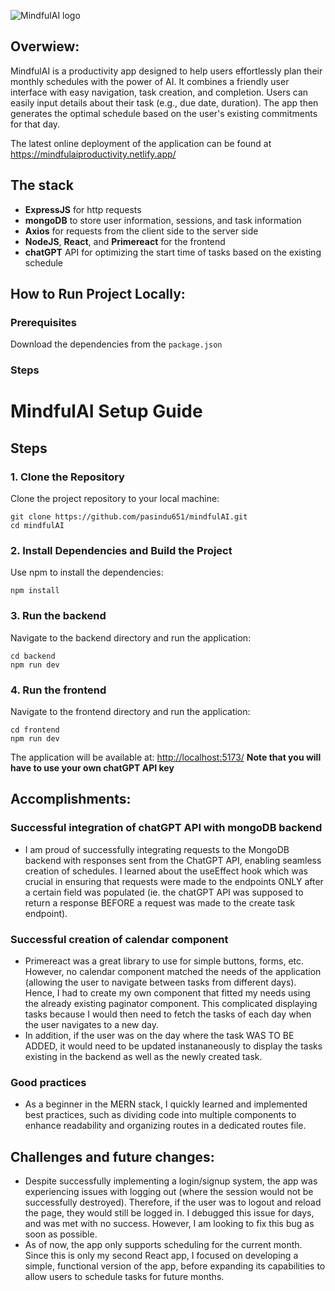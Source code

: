 ![MindfulAI logo](https://i.ibb.co/x8gcZs6/mindfulailogo.png)

## Overwiew:
MindfulAI is a productivity app designed to help users effortlessly plan their monthly schedules with the power of AI. It combines a friendly user interface with easy navigation, task creation, and completion. Users can easily input details about their task (e.g., due date, duration). The app then generates the optimal schedule based on the user's existing commitments for that day.

The latest online deployment of the application can be found at https://mindfulaiproductivity.netlify.app/

## The stack
- **ExpressJS** for http requests
- **mongoDB** to store user information, sessions, and task information
- **Axios** for requests from the client side to the server side
- **NodeJS**, **React**, and **Primereact** for the frontend
- **chatGPT** API for optimizing the start time of tasks based on the existing schedule

## How to Run Project Locally:

### Prerequisites

Download the dependencies from the ```package.json```

### Steps

# MindfulAI Setup Guide

## Steps

### 1. Clone the Repository
Clone the project repository to your local machine:
```
git clone https://github.com/pasindu651/mindfulAI.git
cd mindfulAI
```

### 2. Install Dependencies and Build the Project
Use npm to install the dependencies:
```
npm install
```

### 3. Run the backend
Navigate to the backend directory and run the application:
```
cd backend
npm run dev
```
### 4. Run the frontend
Navigate to the frontend directory and run the application:
```
cd frontend
npm run dev
```
The application will be available at: [http://localhost:5173/](http://localhost:5173/)
**Note that you will have to use your own chatGPT API key**

## Accomplishments:

### Successful integration of chatGPT API with mongoDB backend 
- I am proud of successfully integrating requests to the MongoDB backend with responses sent from the ChatGPT API, enabling seamless creation of schedules. I learned about the useEffect hook which was crucial in ensuring that requests were made to the endpoints ONLY after a certain field was populated (ie. the chatGPT API was supposed to return a response BEFORE a request was made to the create task endpoint).
  
### Successful creation of calendar component
- Primereact was a great library to use for simple buttons, forms, etc. However, no calendar component matched the needs of the application (allowing the user to navigate between tasks from different days). Hence, I had to create my own component that fitted my needs using the already existing paginator component. This complicated displaying tasks because I would then need to fetch the tasks of each day when the user navigates to a new day.
- In addition, if the user was on the day where the task WAS TO BE ADDED, it would need to be updated instananeously to display the tasks existing in the backend as well as the newly created task.

### Good practices
- As a beginner in the MERN stack, I quickly learned and implemented best practices, such as dividing code into multiple components to enhance readability and organizing routes in a dedicated routes file.
  
## Challenges and future changes:
- Despite successfully implementing a login/signup system, the app was experiencing issues with logging out (where the session would not be successfully destroyed). Therefore, if the user was to logout and reload the page, they would still be logged in. I debugged this issue for days, and was met with no success. However, I am looking to fix this bug as soon as possible. 
- As of now, the app only supports scheduling for the current month. Since this is only my second React app, I focused on developing a simple, functional version of the app, before expanding its capabilities to allow users to schedule tasks for future months.
